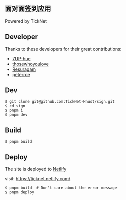 ## 面对面签到应用

Powered by TickNet

## Developer

Thanks to these developers for their great contributions:

* [7UP-hue](https://github.com/7UP-hue)
* [thosewhoyoulove](https://github.com/thosewhoyoulove)
* [Resuragam](https://github.com/Resuragam)
* [peterroe](https://github.com/peterroe)

## Dev

```shell
$ git clone git@github.com:TickNet-Hnust/sign.git
$ cd sign
$ pnpm i
$ pnpm dev
```

## Build
  
```shell
$ pnpm build
```

## Deploy

The site is deployed to [Netlify](https://app.netlify.com/sites/cheery-kulfi-dbe7e2/overview)

visit: <https://ticknet.netlify.com/>

```shell
$ pnpm build  # Don't care about the error message
$ pnpm deploy
```